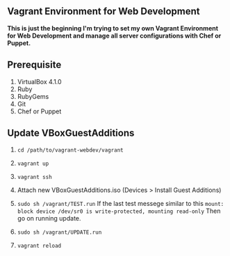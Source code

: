 Vagrant Environment for Web Development
---------------------------------------

__This is just the beginning I'm trying to set my own Vagrant Environment for Web Development and manage all server configurations with Chef or Puppet.__

## Prerequisite

1. VirtualBox 4.1.0
2. Ruby
3. RubyGems
4. Git
5. Chef or Puppet


## Update VBoxGuestAdditions

1. `cd /path/to/vagrant-webdev/vagrant`
2. `vagrant up`
3. `vagrant ssh`

4. Attach new VBoxGuestAdditions.iso (Devices > Install Guest Additions)

5. `sudo sh /vagrant/TEST.run`
    If the last test messege similar to this
    `mount: block device /dev/sr0 is write-protected, mounting read-only`
    Then go on running update.

6. `sudo sh /vagrant/UPDATE.run`

7. `vagrant reload`